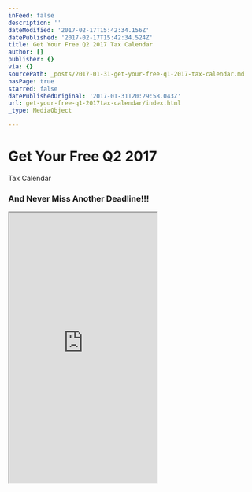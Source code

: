 ```yaml
---
inFeed: false
description: ''
dateModified: '2017-02-17T15:42:34.156Z'
datePublished: '2017-02-17T15:42:34.524Z'
title: Get Your Free Q2 2017 Tax Calendar
author: []
publisher: {}
via: {}
sourcePath: _posts/2017-01-31-get-your-free-q1-2017-tax-calendar.md
hasPage: true
starred: false
datePublishedOriginal: '2017-01-31T20:29:58.043Z'
url: get-your-free-q1-2017tax-calendar/index.html
_type: MediaObject

---
```

# Get Your Free Q2 2017  
Tax Calendar

### And Never Miss Another Deadline!!!

<iframe src="https://the-grid.github.io/ed-userhtml/?g=eJydVm1v2zYQ_hz_iptazElQWU6aLGn8UmRZtgxoim0JMBTDYFDiyWZCkRpJOfaK_vcdKUuOnTUt-skw73j33MO75zT8Lo7hR5wKBddMyIuZKEq4EVNVlfCzNgXE8bgzlELdw8xgPoqSJOMqFgWbou0VdCXzV3qZLhIsUuSZ5phkklkrsvigPznpZdZGYFCOIuuWEu0M0UXgliWOIocLl3gHShKsT893XhTZJISe2IDrY8qy-6nRleJnL_I8H0AmkZkzibkbQK6VOzs4KhdwhXKOTmTs1bkRTL6yTNnYohF041NnJ9mHc85hqSsD-uFx-bmvu0aj52iM4GiBCAquVjiEdSGgjTe5mbCrK6nU2X2vswMAfyLVTcwUqDgUei7UtPYMPsDo1M0QSnJC7o0XNzcQuHY6WK4uz38CndeZr26v30EuJPZgP-kMk5COeONiDoKPoi2aPKWhEpY5oZV_OY4zVGbZq-zBUU8K6-KCKXrI8Hq2Sm1mRIpJqa17W40ydvIGT49Y_-iIp4iH7M3h8fEpy_n3rCgHlBFPT173kR_kP0RQoJtpAuHvRis4cYDDkcdt7NgjikCxAp_3CB00iuZMCs4cUr8wM0U3iiapZOqeQujGNu4Q1fA5GiYUVkvpG2k4Oxz_gf9UaB188Iwe9g9O4JYt4IJJeiJmhgm51IyuAAjFqYMc2tjQTWGQR-OhLZlqHJh11FL2Phrv05OQYQztHWjuDBMKuRmYis8FSh77Ti4DPMlSlL77vBXjy-vzX99F40s_ZL5VDVpLdT6fnPoihPHxhCortxoo9FEiIM4q-te8QJ2iidaghZVzzWYLpPNNVbw_v76MxoHu95TzmwvwivAEfwi-DX8NvM79ZdwQErU1hHayzmg1XbHvlZA58DMXTmuXSo5JGccbMA3jQrc4Z66QG1zffvjtcotYfxT3qav-7_kbow_UEEO_Imjyc5lrur4i88FzmcnoA21lTqjwhtSdR3OHNCO21MqibR8lSLPvi53H9Dd-a0Aks9rE6_MgbqOIC1tKtjxTWiEBXeX8QixbZRnNytdGq3_Di_plaJBJKFGXpOV2pivJSWucF15ZizfJvVduXJSYOZhq7VWc1NtCDFwHZ4Ok9li704LwHV5vlZSMtS5Zv1hb4VoBJPUUXqzPgKVWy8rhAPxaO4P4uN_vl4tBBIyWWTwTpJqk6c5UvpKng1K_fDr5rIhPHqu3YymJFi5GET15O2QNQy3KzTfdyEr6XYj1gP4iqPxrDEvsico26FrNf2ZhtI2UVs5ptYlpNdeJp3Y95v5iucLVDR8Sd2zO6tMuWJONukliX_dYwf7Vij3YsP44fQNIzfj2R82dTQhYs2t6d7ZLEOpg4-dTjXfzSoXdu_tyDz4-EMP6oZf72i2MQOEDnBvDlrt7A2iMPtK2sb7xV__vUTdMZndQu4WTINXdxueQTrzotS7-wOPqDj7t3v1eoVnu7Q3mzMDLIrujPPVZT-kLrXIpMrfrO2pv0JbY8TNx6T9fNtcqde9_EVFrRA" height="550" style=""></iframe>